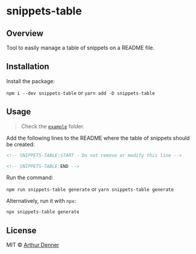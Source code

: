 # snippets-table

## Overview

Tool to easily manage a table of snippets on a README file.

## Installation

Install the package:

`npm i --dev snippets-table` or `yarn add -D snippets-table`

## Usage

> Check the [`example`](./example) folder.

Add the following lines to the README where the table of snippets should be created:

```markdown
<!-- SNIPPETS-TABLE:START - Do not remove or modify this line -->

<!-- SNIPPETS-TABLE:END -->
```

Run the command:

`npm run snippets-table generate` or `yarn snippets-table generate`

Alternatively, run it with `npx`:

`npx snippets-table generate`

## License

MIT © [Arthur Denner](https://github.com/arthurdenner/)
